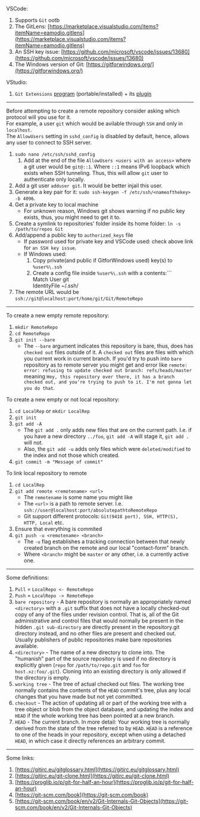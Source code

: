 VSCode:

1.  Supports `Git` ootb
2.  The GitLens: [https://marketplace.visualstudio.com/items?itemName=eamodio.gitlens](https://marketplace.visualstudio.com/items?itemName=eamodio.gitlens)
3.  An SSH key issue: [https://github.com/microsoft/vscode/issues/13680](https://github.com/microsoft/vscode/issues/13680)
4.  The Windows version of Git: [https://gitforwindows.org/](https://gitforwindows.org/)

VStudio:

1.  `Git Extensions` [program](http://gitextensions.github.io/) (portable/installed) + its [plugin](https://marketplace.visualstudio.com/items?itemName=HenkWesthuis.GitExtensions)

* * *

Before attempting to create a remote repository consider asking which protocol will you use for it.  
For example, a user `git` which would be avilable through `SSH` and only in `localhost`.  
The `AllowUsers` setting in `sshd_config` is disabled by default, hence, allows any user to connect to SSH server.

1.  `sudo nano /etc/ssh/sshd_config`
    1.  Add at the end of the file `AllowUsers <users with an access>` where a git user would be `git@::1`. Where `::1` means IPv6 loopback which exists when SSH tunneling. Thus, this will allow `git` user to authenticate only locally.
2.  Add a git user `adduser git`. It would be better injail this user.
3.  Generate a key pair for it: `sudo ssh-keygen -f /etc/ssh/<nameofthekey> -b 4096`.
4.  Get a private key to local machine
    - For unknown reason, Windows git shows warning if no public key exists, thus, you might need to get it to.
5.  Create a symlink to repositories' folder inside its home folder: `ln -s /path/to/repos Git`
6.  Add/append a public key to `authorized_keys` file
    - If password used for private key and VSCode used: check above link for `an SSH key issue`.
    - If Windows used:
        1.  Copy private(and public if GitforWindows used) key(s) to `%user%\.ssh`
        2.  Create a config file inside `%user%\.ssh` with a contents:```  
            Match User git  
            IdentityFile ~/.ssh/
7.  The remote URL would be `ssh://git@localhost:port/home/git/Git/RemoteRepo`

* * *

To create a new empty remote repository:

1.  `mkdir RemoteRepo`
2.  `cd RemoteRepo`
3.  `git init --bare`
    - The `--bare` argument indicates this repository is bare, thus, does has `checked out` files outside of it. A `checked out` files are files with which you current work in current branch. If you'd try to push into `bare` repository as to remote server you might get and error like `remote: error: refusing to update checked out branch: refs/heads/master` meaning `Hey, this repository over there, it has a branch checked out, and you're trying to push to it. I'm not gonna let you do that`.

To create a new empty or not local repository:

1.  `cd LocalRep` or `mkdir LocalRep`
2.  `git init`
3.  `git add -A`
    - The `git add .` only adds new files that are on the current path. I.e. if you have a new directory `../foo`, `git add -A` will stage it, `git add .` will not.
    - Also, the `git add -u` adds only files which were `deleted/modified` to the index and not those which created.
4.  `git commit -m "Message of commit"`

To link local repository to remote

1.  `cd LocalRep`
2.  `git add remote <remotename> <url>`
    - The `remotename` is some name you might like
    - The `<url>` is a path to remote server. I.e. `ssh://user@localhost:port/absolutepathtoRemoteRepo`
    - Git support different protocols: `Git(9418 port), SSH, HTTP(S), HTTP, Local` etc.
3.  Ensure that everything is commited
4.  `git push -u <remotename> <branch>`
    - The `-u` flag establishes a tracking connection between that newly created branch on the remote and our local "contact-form" branch.
    - Where `<branch>` might be `master` or any other, i.e. a currently active one.

* * *

Some definitions:

1.  `Pull` = `LocalRepo <- RemoteRepo`
2.  `Push` = `LocalRepo -> RemoteRepo`
3.  `bare repository` \- A bare repository is normally an appropriately named `<directory>` with a `.git` suffix that does not have a locally checked-out copy of any of the files under revision control. That is, all of the Git administrative and control files that would normally be present in the hidden `.git sub-directory` are directly present in the repository.git directory instead, and no other files are present and checked out. Usually publishers of public repositories make bare repositories available.
4.  `<directory>` \- The name of a new directory to clone into. The "humanish" part of the source repository is used if no directory is explicitly given (`repo` for `/path/to/repo.git` and `foo` for `host.xz:foo/.git`). Cloning into an existing directory is only allowed if the directory is empty.
5.  `working tree` \- The tree of actual checked out files. The working tree normally contains the contents of the `HEAD` commit's tree, plus any local changes that you have made but not yet committed.
6.  `checkout` \- The action of updating all or part of the working tree with a tree object or blob from the object database, and updating the index and `HEAD` if the whole working tree has been pointed at a new branch.
7.  `HEAD` \- The current branch. In more detail: Your working tree is normally derived from the state of the tree referred to by `HEAD`. `HEAD` is a reference to one of the heads in your repository, except when using a detached `HEAD`, in which case it directly references an arbitrary commit.

* * *

Some links:

1.  [https://gitirc.eu/gitglossary.html](https://gitirc.eu/gitglossary.html)
2.  [https://gitirc.eu/git-clone.html](https://gitirc.eu/git-clone.html)
3.  [https://proglib.io/p/git-for-half-an-hour](https://proglib.io/p/git-for-half-an-hour)
4.  [https://git-scm.com/book](https://git-scm.com/book)
5.  [https://git-scm.com/book/en/v2/Git-Internals-Git-Objects](https://git-scm.com/book/en/v2/Git-Internals-Git-Objects)
